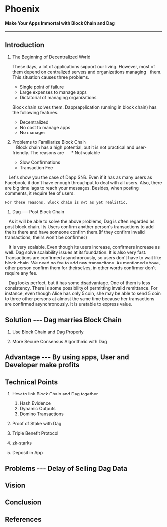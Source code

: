 # Phoenix
#### Make Your Apps Immortal with Block Chain and Dag
-------------------------------------------------------


## Introduction
1. The Beginning of Decentralized World  


    These days, a lot of applications support our living. However, most of them depend on centralized servers and organizations managing   them. This situation causes three problems. 
    * Single point of failure 
    * Large expenses to manage apps 
    * Dictatorial of managing organizations  
    
    
    Block chain solves them. Dapp(application running in block chain) has the following features. 
    * Decentralized
    * No cost to manage apps
    * No manager


1. Problems to Familiarize Block Chain  
    Block chain has a high potential, but it is not practical and user-friendly. The reasons are   
    * Not scalable  
    * Slow Confirmations  
    * Transaction Fee  
  
  
    Let's show you the case of Dapp SNS. Even if it has as many users as Facebook, it don't have enough throughput to deal with all users. Also, there are big time lags to reach your messages. Besides, when posting comments, it require fee of users.  
    
    
    For these reasons, Block chain is not as yet realistic.


1. Dag --- Post Block Chain  

    As it will be able to solve the above problems, Dag is often regarded as post block chain. Its Users confirm another person's transactions to add theirs there and have someone confirm them.(If they confirm invalid transactions, theirs won't be confirmed)    


    It is very scalable. Even though its users increase, confirmers increase as well. Dag solve scalability issues at its foundation. It  is also very fast. Transactions are confirmed asynchronously, so users don't have to wait like block chain. We need no fee to add new transacitons. As mentioned above, other person confirm them for theirselves, in other words confirmer don't require any fee.  


    Dag looks perfect, but it has some disadvantage. One of them is less consistency. There is some possibility of permitting invalid remittance. For instance, even though Alice has only 5 coin, she may be able to send 5 coin to three other persons at almost the same time because her transactions are confirmed asynchronously. It is unstable to express value.  


## Solution --- Dag marries Block Chain 
1. Use Block Chain and Dag Properly 

1. More Secure Consensus Algorithmic with Dag


## Advantage --- By using apps, User and Developer make profits


## Technical Points
1. How to link Block Chain and Dag together
    1. Hash Evidence 
    1. Dynamic Outputs
    1. Domino Transactions
    
1. Proof of Stake with Dag

1. Triple Benefit Protocol

1. zk-starks

1. Deposit in App


## Problems --- Delay of Selling Dag Data


## Vision


## Conclusion


## References

